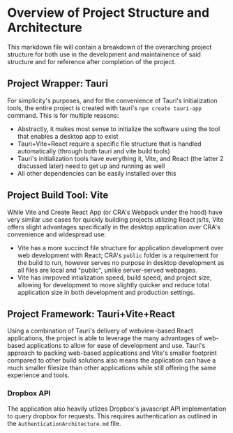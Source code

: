# Overview of Project Structure and Architecture
This markdown file will contain a breakdown of the overarching project structure for both use in the development and maintainence of said structure and for reference after completion of the project.


## Project Wrapper: Tauri
For simplicity's purposes, and for the convenience of Tauri's initialization tools, the entire project is created with tauri's `npm create tauri-app` command.
This is for multiple reasons:
*   Abstractly, it makes most sense to initialize the software using the tool that enables a desktop app to exist
*   Tauri+Vite+React require a specific file structure that is handled automatically (through both tauri and vite build tools)
*   Tauri's initialization tools have everything it, Vite, and React (the latter 2 discussed later) need to get up and running as well
*   All other dependencies can be easily installed over this

## Project Build Tool: Vite
While Vite and Create React App (or CRA's Webpack under the hood) have very similar use cases for quickly building projects utilizing React js/ts, Vite offers slight advantages specifically in the desktop application over CRA's convenience and widespread use:
*   Vite has a more succinct file structure for application development over web development with React; CRA's `public` folder is a requirement for the build to run, however serves no purpose in desktop development as all files are local and "public", unlike server-served webpages.
*   Vite has imrpoved intialization speed, build speed, and project size, allowing for development to move slightly quicker and reduce total application size in both development and production settings.

## Project Framework: Tauri+Vite+React
Using a combination of Tauri's delivery of webview-based React applications, the project is able to leverage the many advantages of web-based applications to allow for ease of development and use.
Tauri's approach to packing web-based applications and Vite's smaller footprint compared to other build solutions also means the application can have a much smaller filesize than other applications while still offering the same experience and tools.

### Dropbox API
The application also heavily utlizes Dropbox's javascript API implementation to query dropbox for requests. This requires authentication as outlined in the `AuthenticationArchitecture.md` file.

